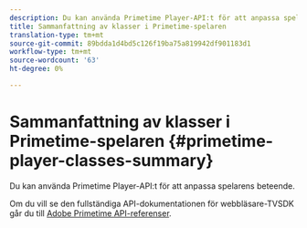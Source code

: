 ```yaml
---
description: Du kan använda Primetime Player-API:t för att anpassa spelarens beteende.
title: Sammanfattning av klasser i Primetime-spelaren
translation-type: tm+mt
source-git-commit: 89bdda1d4bd5c126f19ba75a819942df901183d1
workflow-type: tm+mt
source-wordcount: '63'
ht-degree: 0%

---
```



# Sammanfattning av klasser i Primetime-spelaren {#primetime-player-classes-summary}

Du kan använda Primetime Player-API:t för att anpassa spelarens beteende.

Om du vill se den fullständiga API-dokumentationen för webbläsare-TVSDK går du till [Adobe Primetime API-referenser](https://help.adobe.com/en_US/primetime/api/index.html#api-Adobe_Primetime_API_References).
